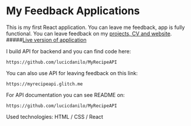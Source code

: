 # My Feedback Applications 


This is my first React application. You can leave me feedback, app is fully functional. 
You can leave feedback on my [projects, CV and website](https://bp.etf.ac.me/users/danilol/portfolio/). 
#####[Live version of application](https://feedbackapp.netlify.com/) 


I build API for backend and you can find code here: 
```
https://github.com/lucicdanilo/MyRecipeAPI
```

You can also use API for leaving feedback on this link:
```
https://myrecipeapi.glitch.me
```
For API documentation you can see README on:
```
https://github.com/lucicdanilo/MyRecipeAPI
```



Used technologies: HTML / CSS / React 
